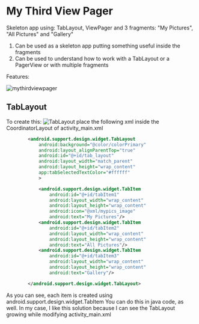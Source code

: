 # My Third View Pager
Skeleton app using: TabLayout, ViewPager and 3 fragments: "My Pictures", "All Pictures" and "Gallery"

1. Can be used as a skeleton app putting something useful inside the fragments
2. Can be used to understand how to work with a TabLayout or a PagerView or with multiple fragments

Features:

![mythirdviewpager](https://cloud.githubusercontent.com/assets/8282404/15268422/4e47526a-19de-11e6-8526-207e9d8e03e2.JPG)



## TabLayout
To create this:
![TabLayout](https://cloud.githubusercontent.com/assets/8282404/15269708/338e56e2-1a08-11e6-99fa-16095103c9fa.JPG)
place the following xml inside the CoordinatorLayout of activity_main.xml
```xml
        <android.support.design.widget.TabLayout
            android:background="@color/colorPrimary"
            android:layout_alignParentTop="true"
            android:id="@+id/tab_layout"
            android:layout_width="match_parent"
            android:layout_height="wrap_content"
            app:tabSelectedTextColor="#ffffff"
            >

            <android.support.design.widget.TabItem
                android:id="@+id/tabItem1"
                android:layout_width="wrap_content"
                android:layout_height="wrap_content"
                android:icon="@xml/mypics_image"
                android:text="My Pictures"/>
            <android.support.design.widget.TabItem
                android:id="@+id/tabItem2"
                android:layout_width="wrap_content"
                android:layout_height="wrap_content"
                android:text="All Pictures"/>
            <android.support.design.widget.TabItem
                android:id="@+id/tabItem3"
                android:layout_width="wrap_content"
                android:layout_height="wrap_content"
                android:text="Gallery"/>

        </android.support.design.widget.TabLayout>
```
As you can see, each item is created using android.support.design.widget.TabItem
You can do this in java code, as well. In my case, I like this solution because I can see the TabLayout growing while modifying activity_main.xml 







